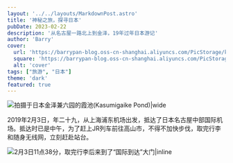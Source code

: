 ```yaml
---
layout: '../../layouts/MarkdownPost.astro'
title: '神秘之旅，探寻日本'
pubDate: 2023-02-22
description: '从名古屋一路北上到金泽，19年过年日本游记'
author: 'Barry'
cover:
  url: 'https://barrypan-blog.oss-cn-shanghai.aliyuncs.com/PicStorage/kenrokuen-compressed.jpg'
  square: 'https://barrypan-blog.oss-cn-shanghai.aliyuncs.com/PicStorage/kenrokuen-compressed.jpg'
  alt: 'cover'
tags: ["旅游", "日本"]
theme: 'dark'
featured: true
---
```


![拍摄于日本金泽兼六园的霞池(Kasumigaike Pond)|wide](https://barrypan-blog.oss-cn-shanghai.aliyuncs.com/PicStorage/kenrokuen-compressed.jpg)



2019年2月3日，年二十九，从上海浦东机场出发，抵达了日本名古屋中部国际机场。抵达时已是中午，为了赶上JR列车前往高山市，不得不加快步伐，取完行李和随身无线网，立刻赶赴站台。



![2月3日11点38分，取完行李后来到了“国际到达”大门|inline](https://barrypan-blog.oss-cn-shanghai.aliyuncs.com/PicStorage/arrive-airport.png)
